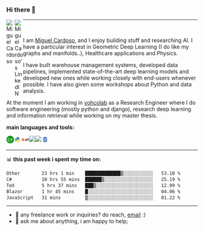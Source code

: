 ### Hi there 👋
<a href="https://twitter.com/msd.cardoso">
  <img align="left" alt="Miguel Cardoso" | Twitter" width="22px" src="https://raw.githubusercontent.com/peterthehan/peterthehan/master/assets/twitter.svg" />
</a>
<a href="https://www.linkedin.com/in/miguel-sd-cardoso//">
  <img align="left" alt="Miguel Cardoso's LinkedIN" width="22px" src="https://raw.githubusercontent.com/peterthehan/peterthehan/master/assets/linkedin.svg" />
</a>
 <hr />
<br>
                                        
                                        
I am [Miguel Cardoso](https://tekaichi.github.io/), and I enjoy building stuff and researching AI. I have a particular interest in Geometric Deep Learning (I do like my graphs and manifolds..), Healthcare applications and Physics.
                                       
I have built warehouse management systems, developed data pipelines, implemented state-of-the-art deep learning models and developed new ones while working closely with end-users whenever possible.
I have also given some workshops about Python and data analysis.
                                        
At the moment I am working in [vohcolab](www.vohcolab.org) as a Research Engineer where I do software engineering (mostly python and django), research deep learning and information retrieval while working on my master thesis.
                                        
                                        
                                        
**main languages and tools:**  
 <div style="display:flex">                                       
<code><img height="20" src="https://raw.githubusercontent.com/github/explore/80688e429a7d4ef2fca1e82350fe8e3517d3494d/topics/csharp/csharp.png"></code>
<code><img height="20" src="https://raw.githubusercontent.com/github/explore/80688e429a7d4ef2fca1e82350fe8e3517d3494d/topics/python/python.png"></code>                            <code><img height="20" src="https://raw.githubusercontent.com/github/explore/80688e429a7d4ef2fca1e82350fe8e3517d3494d/topics/git/git.png"></code>  
<code><img height="20" src="https://pytorch.org/assets/images/pytorch-logo.png"></code>
<code><img height="20" src="http://data.neo4j.com/img/neo4j.png"></code>  
<code><img height="20" src="https://raw.githubusercontent.com/github/explore/80688e429a7d4ef2fca1e82350fe8e3517d3494d/topics/sql/sql.png"></code>  
 </div>
  
  <hr/>                                          
 
                                        
📊 **this past week i spent my time on:**
                                        
<!--START_SECTION:waka-->
```text
Other        23 hrs 1 min    █████████████▒░░░░░░░░░░░   53.10 % 
C#           10 hrs 55 mins  ██████▒░░░░░░░░░░░░░░░░░░   25.19 % 
TeX          5 hrs 37 mins   ███▒░░░░░░░░░░░░░░░░░░░░░   12.99 % 
Blazor       1 hr 45 mins    █░░░░░░░░░░░░░░░░░░░░░░░░   04.06 % 
JavaScript   31 mins         ▒░░░░░░░░░░░░░░░░░░░░░░░░   01.22 % 
```
<!--END_SECTION:waka-->
                                        
                                        
<hr/>    
                                        
- 💼 any freelance work or inquiries? do reach, [email](mailto:msd.cardoso@hotmail.com) :)
- 💬 ask me about anything, i am happy to help;
